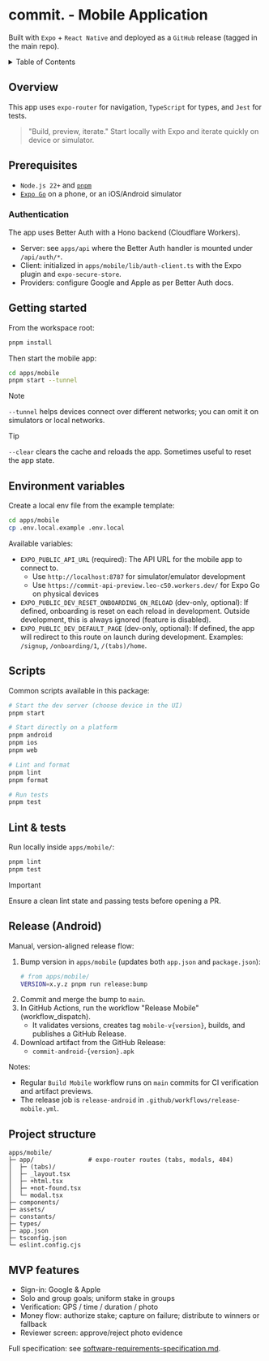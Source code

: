 # commit. - Mobile Application

Built with `Expo` + `React Native` and deployed as a `GitHub` release (tagged in the main repo).

<details>
  <summary>Table of Contents</summary>
  <ol>
    <li><a href="#overview">Overview</a></li>
    <li><a href="#prerequisites">Prerequisites</a></li>
    <li><a href="#getting-started">Getting started</a></li>
    <li><a href="#environment-variables">Environment variables</a></li>
    <li><a href="#scripts">Scripts</a></li>
    <li><a href="#lint--tests">Lint & tests</a></li>
    <li><a href="#project-structure">Project structure</a></li>
    <li><a href="#mvp-features">MVP features</a></li>
  </ol>
</details>

## Overview

This app uses `expo-router` for navigation, `TypeScript` for types, and `Jest` for tests.

> "Build, preview, iterate." Start locally with Expo and iterate quickly on device or simulator.

## Prerequisites

- `Node.js 22+` and [`pnpm`](https://pnpm.io/installation)
- [`Expo Go`](https://expo.dev/client) on a phone, or an iOS/Android simulator

### Authentication

The app uses Better Auth with a Hono backend (Cloudflare Workers).

- Server: see `apps/api` where the Better Auth handler is mounted under `/api/auth/*`.
- Client: initialized in `apps/mobile/lib/auth-client.ts` with the Expo plugin and `expo-secure-store`.
- Providers: configure Google and Apple as per Better Auth docs.

## Getting started

From the workspace root:

```bash
pnpm install
```

Then start the mobile app:

```bash
cd apps/mobile
pnpm start --tunnel
```

> [!NOTE]
> `--tunnel` helps devices connect over different networks; you can omit it on simulators or local networks.

> [!TIP]
> `--clear` clears the cache and reloads the app. Sometimes useful to reset the app state.

## Environment variables

Create a local env file from the example template:

```bash
cd apps/mobile
cp .env.local.example .env.local
```

Available variables:

- `EXPO_PUBLIC_API_URL` (required): The API URL for the mobile app to connect to.
  - Use `http://localhost:8787` for simulator/emulator development
  - Use `https://commit-api-preview.leo-c50.workers.dev/` for Expo Go on physical devices
- `EXPO_PUBLIC_DEV_RESET_ONBOARDING_ON_RELOAD` (dev-only, optional): If defined, onboarding is reset on each reload in development. Outside development, this is always ignored (feature is disabled).
- `EXPO_PUBLIC_DEV_DEFAULT_PAGE` (dev-only, optional): If defined, the app will redirect to this route on launch during development. Examples: `/signup`, `/onboarding/1`, `/(tabs)/home`.

## Scripts

Common scripts available in this package:

```bash
# Start the dev server (choose device in the UI)
pnpm start

# Start directly on a platform
pnpm android
pnpm ios
pnpm web

# Lint and format
pnpm lint
pnpm format

# Run tests
pnpm test
```

## Lint & tests

Run locally inside `apps/mobile/`:

```bash
pnpm lint
pnpm test
```

> [!IMPORTANT]
> Ensure a clean lint state and passing tests before opening a PR.

## Release (Android)

Manual, version-aligned release flow:

1. Bump version in `apps/mobile` (updates both `app.json` and `package.json`):
   ```bash
   # from apps/mobile/
   VERSION=x.y.z pnpm run release:bump
   ```
2. Commit and merge the bump to `main`.
3. In GitHub Actions, run the workflow "Release Mobile" (workflow_dispatch).
   - It validates versions, creates tag `mobile-v{version}`, builds, and publishes a GitHub Release.
4. Download artifact from the GitHub Release:
   - `commit-android-{version}.apk`

Notes:

- Regular `Build Mobile` workflow runs on `main` commits for CI verification and artifact previews.
- The release job is `release-android` in `.github/workflows/release-mobile.yml`.

## Project structure

    apps/mobile/
    ├─ app/               # expo-router routes (tabs, modals, 404)
    │  ├─ (tabs)/
    │  ├─ _layout.tsx
    │  ├─ +html.tsx
    │  ├─ +not-found.tsx
    │  └─ modal.tsx
    ├─ components/
    ├─ assets/
    ├─ constants/
    ├─ types/
    ├─ app.json
    ├─ tsconfig.json
    └─ eslint.config.cjs

## MVP features

- Sign-in: Google & Apple
- Solo and group goals; uniform stake in groups
- Verification: GPS / time / duration / photo
- Money flow: authorize stake; capture on failure; distribute to winners or fallback
- Reviewer screen: approve/reject photo evidence

Full specification: see [software-requirements-specification.md](../../docs/software-requirements-specification.md).
